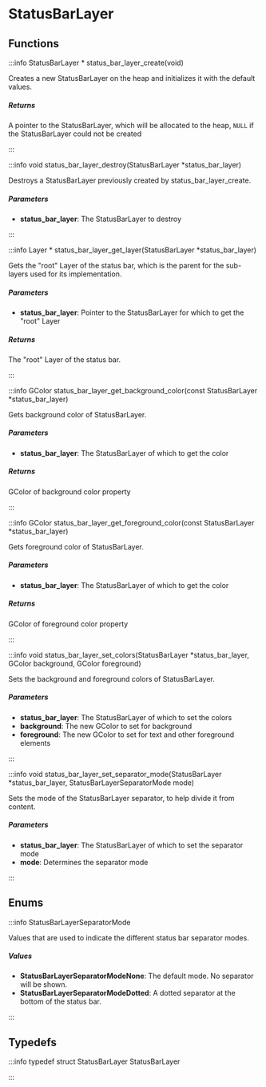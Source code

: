 # StatusBarLayer

## Functions

:::info StatusBarLayer * status_bar_layer_create(void)

Creates a new StatusBarLayer on the heap and initializes it with the default values. 

##### Returns

A pointer to the StatusBarLayer, which will be allocated to the heap, `NULL` if the StatusBarLayer could not be created 

:::

:::info void status_bar_layer_destroy(StatusBarLayer *status_bar_layer)

Destroys a StatusBarLayer previously created by status_bar_layer_create. 

##### Parameters

- **status_bar_layer**: The StatusBarLayer to destroy 

:::

:::info Layer * status_bar_layer_get_layer(StatusBarLayer *status_bar_layer)

Gets the "root" Layer of the status bar, which is the parent for the sub- layers used for its implementation. 

##### Parameters

- **status_bar_layer**: Pointer to the StatusBarLayer for which to get the "root" Layer 

##### Returns

The "root" Layer of the status bar. 

:::

:::info GColor status_bar_layer_get_background_color(const StatusBarLayer *status_bar_layer)

Gets background color of StatusBarLayer. 

##### Parameters

- **status_bar_layer**: The StatusBarLayer of which to get the color 

##### Returns

GColor of background color property 

:::

:::info GColor status_bar_layer_get_foreground_color(const StatusBarLayer *status_bar_layer)

Gets foreground color of StatusBarLayer. 

##### Parameters

- **status_bar_layer**: The StatusBarLayer of which to get the color 

##### Returns

GColor of foreground color property 

:::

:::info void status_bar_layer_set_colors(StatusBarLayer *status_bar_layer, GColor background, GColor foreground)

Sets the background and foreground colors of StatusBarLayer. 

##### Parameters

- **status_bar_layer**: The StatusBarLayer of which to set the colors 
- **background**: The new GColor to set for background 
- **foreground**: The new GColor to set for text and other foreground elements 

:::

:::info void status_bar_layer_set_separator_mode(StatusBarLayer *status_bar_layer, StatusBarLayerSeparatorMode mode)

Sets the mode of the StatusBarLayer separator, to help divide it from content. 

##### Parameters

- **status_bar_layer**: The StatusBarLayer of which to set the separator mode 
- **mode**: Determines the separator mode 

:::


## Enums

:::info StatusBarLayerSeparatorMode

Values that are used to indicate the different status bar separator modes. 

##### Values

- **StatusBarLayerSeparatorModeNone**: The default mode. No separator will be shown. 
- **StatusBarLayerSeparatorModeDotted**: A dotted separator at the bottom of the status bar. 

:::

## Typedefs

:::info typedef struct StatusBarLayer StatusBarLayer

:::

